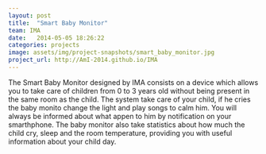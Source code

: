 ```yaml
---
layout: post
title:  "Smart Baby Monitor"
team: IMA
date:   2014-05-05 18:26:22
categories: projects
image: assets/img/project-snapshots/smart_baby_monitor.jpg
project_url: http://AmI-2014.github.io/IMA
---
```


The Smart Baby Monitor designed by IMA consists on a device which allows you to take care of children from 0 to 3 years old without being present in the same room as the child. The system take care of your child, if he cries the baby monito change the light and play songs to calm him. You will always be informed about what appen to him by notification on your smarthphone. The baby monitor also take statistics about how much the child cry, sleep and the room temperature, providing you with useful information about your child day.
